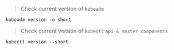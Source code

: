 > Check current version of `kubeadm`
```
kubeadm version -o short
```

> Check current version of `kubectl` `api & master components`
```
kubectl version --short
```
